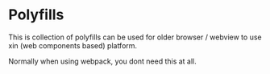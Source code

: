 # Polyfills

This is collection of polyfills can be used for older browser / webview to use
xin (web components based) platform.

Normally when using webpack, you dont need this at all.

